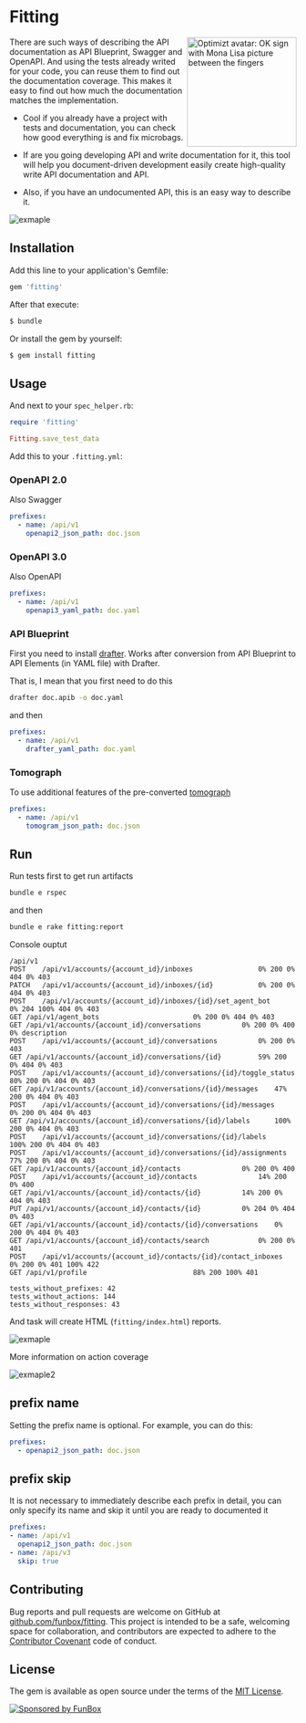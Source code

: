 # Fitting

<img align="right" width="192" height="192"
alt="Optimizt avatar: OK sign with Mona Lisa picture between the fingers"
src="./logo.png">

There are such ways of describing the API documentation as API Blueprint, Swagger and OpenAPI. And using the tests already writed for your code, you can reuse them to find out the documentation coverage.
This makes it easy to find out how much the documentation matches the implementation.

* Cool if you already have a project with tests and documentation, you can check how good everything is and fix microbags.

* If are you going developing API and  write documentation for it, this tool will help you document-driven development easily create high-quality write API documentation and API.

* Also, if you have an undocumented API, this is an easy way to describe it.

![exmaple](example.png)

## Installation
Add this line to your application's Gemfile:
```ruby
gem 'fitting'
```

After that execute:
```bash
$ bundle
```

Or install the gem by yourself:
```bash
$ gem install fitting
```

## Usage
And next to your `spec_helper.rb`:

```ruby
require 'fitting'

Fitting.save_test_data
```

Add this to your `.fitting.yml`:

### OpenAPI 2.0
Also Swagger

```yaml
prefixes:
  - name: /api/v1
    openapi2_json_path: doc.json
```

### OpenAPI 3.0
Also OpenAPI

```yaml
prefixes:
  - name: /api/v1
    openapi3_yaml_path: doc.yaml
```

### API Blueprint
First you need to install [drafter](https://github.com/apiaryio/drafter).
Works after conversion from API Blueprint to API Elements (in YAML file) with Drafter.

That is, I mean that you first need to do this

```bash
drafter doc.apib -o doc.yaml
```

and then

```yaml
prefixes:
  - name: /api/v1
    drafter_yaml_path: doc.yaml
```

### Tomograph

To use additional features of the pre-converted [tomograph](https://github.com/funbox/tomograph)

```yaml
prefixes:
  - name: /api/v1
    tomogram_json_path: doc.json
```

## Run
Run tests first to get run artifacts
```bash
bundle e rspec
```

and then
```bash
bundle e rake fitting:report
```

Console ouptut

```text
/api/v1
POST	/api/v1/accounts/{account_id}/inboxes				 0% 200 0% 404 0% 403
PATCH	/api/v1/accounts/{account_id}/inboxes/{id}			 0% 200 0% 404 0% 403
POST	/api/v1/accounts/{account_id}/inboxes/{id}/set_agent_bot	 0% 204 100% 404 0% 403
GET	/api/v1/agent_bots						 0% 200 0% 404 0% 403
GET	/api/v1/accounts/{account_id}/conversations			 0% 200 0% 400 0% description
POST	/api/v1/accounts/{account_id}/conversations			 0% 200 0% 403
GET	/api/v1/accounts/{account_id}/conversations/{id}		 59% 200 0% 404 0% 403
POST	/api/v1/accounts/{account_id}/conversations/{id}/toggle_status	 80% 200 0% 404 0% 403
GET	/api/v1/accounts/{account_id}/conversations/{id}/messages	 47% 200 0% 404 0% 403
POST	/api/v1/accounts/{account_id}/conversations/{id}/messages	 0% 200 0% 404 0% 403
GET	/api/v1/accounts/{account_id}/conversations/{id}/labels		 100% 200 0% 404 0% 403
POST	/api/v1/accounts/{account_id}/conversations/{id}/labels		 100% 200 0% 404 0% 403
POST	/api/v1/accounts/{account_id}/conversations/{id}/assignments	 77% 200 0% 404 0% 403
GET	/api/v1/accounts/{account_id}/contacts				 0% 200 0% 400
POST	/api/v1/accounts/{account_id}/contacts				 14% 200 0% 400
GET	/api/v1/accounts/{account_id}/contacts/{id}			 14% 200 0% 404 0% 403
PUT	/api/v1/accounts/{account_id}/contacts/{id}			 0% 204 0% 404 0% 403
GET	/api/v1/accounts/{account_id}/contacts/{id}/conversations	 0% 200 0% 404 0% 403
GET	/api/v1/accounts/{account_id}/contacts/search			 0% 200 0% 401
POST	/api/v1/accounts/{account_id}/contacts/{id}/contact_inboxes	 0% 200 0% 401 100% 422
GET	/api/v1/profile							 88% 200 100% 401

tests_without_prefixes: 42
tests_without_actions: 144
tests_without_responses: 43
```

And task will create HTML (`fitting/index.html`) reports.

![exmaple](example.png)

More information on action coverage

![exmaple2](example2.png)

## prefix name

Setting the prefix name is optional. For example, you can do this:

```yaml
prefixes:
  - openapi2_json_path: doc.json
```

## prefix skip

It is not necessary to immediately describe each prefix in detail, you can only specify its name and skip it until you are ready to documented it
```yaml
prefixes:
- name: /api/v1
  openapi2_json_path: doc.json
- name: /api/v3
  skip: true
```

## Contributing

Bug reports and pull requests are welcome on GitHub at [github.com/funbox/fitting](https://github.com/funbox/fitting).
This project is intended to be a safe, welcoming space for collaboration, and contributors are expected to adhere to the [Contributor Covenant](http://contributor-covenant.org) code of conduct.

## License

The gem is available as open source under the terms of the [MIT License](http://opensource.org/licenses/MIT).

[![Sponsored by FunBox](https://funbox.ru/badges/sponsored_by_funbox_centered.svg)](https://funbox.ru)
